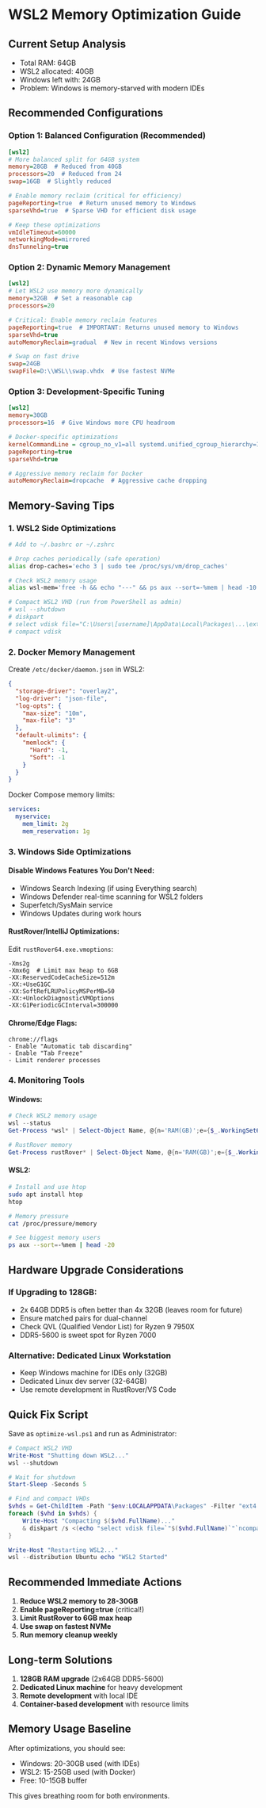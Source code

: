 # WSL2 Memory Optimization Guide

## Current Setup Analysis
- Total RAM: 64GB
- WSL2 allocated: 40GB
- Windows left with: 24GB
- Problem: Windows is memory-starved with modern IDEs

## Recommended Configurations

### Option 1: Balanced Configuration (Recommended)
```ini
[wsl2]
# More balanced split for 64GB system
memory=28GB  # Reduced from 40GB
processors=20  # Reduced from 24
swap=16GB  # Slightly reduced

# Enable memory reclaim (critical for efficiency)
pageReporting=true  # Return unused memory to Windows
sparseVhd=true  # Sparse VHD for efficient disk usage

# Keep these optimizations
vmIdleTimeout=60000
networkingMode=mirrored
dnsTunneling=true
```

### Option 2: Dynamic Memory Management
```ini
[wsl2]
# Let WSL2 use memory more dynamically
memory=32GB  # Set a reasonable cap
processors=20

# Critical: Enable memory reclaim features
pageReporting=true  # IMPORTANT: Returns unused memory to Windows
sparseVhd=true
autoMemoryReclaim=gradual  # New in recent Windows versions

# Swap on fast drive
swap=24GB
swapFile=D:\\WSL\\swap.vhdx  # Use fastest NVMe
```

### Option 3: Development-Specific Tuning
```ini
[wsl2]
memory=30GB
processors=16  # Give Windows more CPU headroom

# Docker-specific optimizations
kernelCommandLine = cgroup_no_v1=all systemd.unified_cgroup_hierarchy=1
pageReporting=true
sparseVhd=true

# Aggressive memory reclaim for Docker
autoMemoryReclaim=dropcache  # Aggressive cache dropping
```

## Memory-Saving Tips

### 1. WSL2 Side Optimizations

```bash
# Add to ~/.bashrc or ~/.zshrc

# Drop caches periodically (safe operation)
alias drop-caches='echo 3 | sudo tee /proc/sys/vm/drop_caches'

# Check WSL2 memory usage
alias wsl-mem='free -h && echo "---" && ps aux --sort=-%mem | head -10'

# Compact WSL2 VHD (run from PowerShell as admin)
# wsl --shutdown
# diskpart
# select vdisk file="C:\Users\[username]\AppData\Local\Packages\...\ext4.vhdx"
# compact vdisk
```

### 2. Docker Memory Management

Create `/etc/docker/daemon.json` in WSL2:
```json
{
  "storage-driver": "overlay2",
  "log-driver": "json-file",
  "log-opts": {
    "max-size": "10m",
    "max-file": "3"
  },
  "default-ulimits": {
    "memlock": {
      "Hard": -1,
      "Soft": -1
    }
  }
}
```

Docker Compose memory limits:
```yaml
services:
  myservice:
    mem_limit: 2g
    mem_reservation: 1g
```

### 3. Windows Side Optimizations

#### Disable Windows Features You Don't Need:
- Windows Search Indexing (if using Everything search)
- Windows Defender real-time scanning for WSL2 folders
- Superfetch/SysMain service
- Windows Updates during work hours

#### RustRover/IntelliJ Optimizations:
Edit `rustRover64.exe.vmoptions`:
```
-Xms2g
-Xmx6g  # Limit max heap to 6GB
-XX:ReservedCodeCacheSize=512m
-XX:+UseG1GC
-XX:SoftRefLRUPolicyMSPerMB=50
-XX:+UnlockDiagnosticVMOptions
-XX:G1PeriodicGCInterval=300000
```

#### Chrome/Edge Flags:
```
chrome://flags
- Enable "Automatic tab discarding"
- Enable "Tab Freeze"
- Limit renderer processes
```

### 4. Monitoring Tools

#### Windows:
```powershell
# Check WSL2 memory usage
wsl --status
Get-Process *wsl* | Select-Object Name, @{n='RAM(GB)';e={$_.WorkingSet64/1GB}}

# RustRover memory
Get-Process rustRover* | Select-Object Name, @{n='RAM(GB)';e={$_.WorkingSet64/1GB}}
```

#### WSL2:
```bash
# Install and use htop
sudo apt install htop
htop

# Memory pressure
cat /proc/pressure/memory

# See biggest memory users
ps aux --sort=-%mem | head -20
```

## Hardware Upgrade Considerations

### If Upgrading to 128GB:
- 2x 64GB DDR5 is often better than 4x 32GB (leaves room for future)
- Ensure matched pairs for dual-channel
- Check QVL (Qualified Vendor List) for Ryzen 9 7950X
- DDR5-5600 is sweet spot for Ryzen 7000

### Alternative: Dedicated Linux Workstation
- Keep Windows machine for IDEs only (32GB)
- Dedicated Linux dev server (32-64GB)
- Use remote development in RustRover/VS Code

## Quick Fix Script

Save as `optimize-wsl.ps1` and run as Administrator:
```powershell
# Compact WSL2 VHD
Write-Host "Shutting down WSL2..."
wsl --shutdown

# Wait for shutdown
Start-Sleep -Seconds 5

# Find and compact VHDs
$vhds = Get-ChildItem -Path "$env:LOCALAPPDATA\Packages" -Filter "ext4.vhdx" -Recurse -ErrorAction SilentlyContinue
foreach ($vhd in $vhds) {
    Write-Host "Compacting $($vhd.FullName)..."
    & diskpart /s <(echo "select vdisk file=`"$($vhd.FullName)`"`ncompact vdisk`nexit")
}

Write-Host "Restarting WSL2..."
wsl --distribution Ubuntu echo "WSL2 Started"
```

## Recommended Immediate Actions

1. **Reduce WSL2 memory to 28-30GB**
2. **Enable pageReporting=true** (critical!)
3. **Limit RustRover to 6GB max heap**
4. **Use swap on fastest NVMe**
5. **Run memory cleanup weekly**

## Long-term Solutions

1. **128GB RAM upgrade** (2x64GB DDR5-5600)
2. **Dedicated Linux machine** for heavy development
3. **Remote development** with local IDE
4. **Container-based development** with resource limits

## Memory Usage Baseline

After optimizations, you should see:
- Windows: 20-30GB used (with IDEs)
- WSL2: 15-25GB used (with Docker)
- Free: 10-15GB buffer

This gives breathing room for both environments.